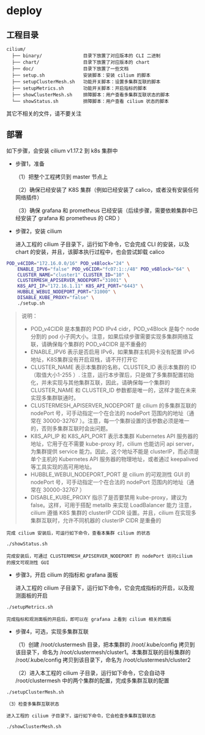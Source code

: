 # deploy

##  工程目录

```
cilium/
  ├── binary/               目录下放置了对应版本的 CLI 二进制
  ├── chart/                目录下放置了对应版本的 chart
  ├── doc/                  目录下放置了一些文档
  ├── setup.sh              安装脚本：安装 cilium 的脚本
  ├── setupClusterMesh.sh   功能开关脚本：设置多集群互联的脚本
  ├── setupMetrics.sh       功能开关脚本：开启指标的脚本
  ├── showClusterMesh.sh    排障脚本：用户查看多集群互联状态的脚本
  └── showStatus.sh         排障脚本：用户查看 cilium 状态的脚本
```

其它不相关的文件，请不要关注

## 部署 

如下步骤，会安装 cilium v1.17.2 到 k8s 集群中

* 步骤1，准备

    （1）把整个工程拷贝到 master 节点上

    （2）确保已经安装了 K8S 集群（例如已经安装了 calico，或者没有安装任何网络插件）

    （3）确保 grafana 和 prometheus 已经安装（后续步骤，需要依赖集群中已经安装了 grafana 和 prometheus 的 CRD ）

* 步骤2，安装 cilium

    进入工程的 cilium 子目录下，运行如下命令，它会完成 CLI 的安装，以及 chart 的安装，并且，该脚本执行过程中，也会尝试卸载 calico

```bash
POD_v4CIDR="172.16.0.0/16" POD_v4Block="24" \
    ENABLE_IPV6="false" POD_v6CIDR="fc07:1::/48" POD_v6Block="64" \
    CLUSTER_NAME="cluster1" CLUSTER_ID="10" \
    CLUSTERMESH_APISERVER_NODEPORT="31001" \
    K8S_API_IP="172.16.1.11" K8S_API_PORT="6443" \
    HUBBLE_WEBUI_NODEPORT_PORT="31000" \
    DISABLE_KUBE_PROXY="false" \
    ./setup.sh
```
> 说明：
> *  POD_v4CIDR 是本集群的 POD IPv4 cidr，POD_v4Block 是每个 node 分割的 pod 小子网大小。注意，如果后续步骤需要实现多集群网络互联，请确保每个集群的 POD_v4CIDR 是不重叠的
> * ENABLE_IPV6 表示是否启用 IPv6，如果集群主机网卡没有配置 IPv6 地址，K8S集群没有开启双栈，请不开打开它
> * CLUSTER_NAME 表示本集群的名称，CLUSTER_ID 表示本集群的 ID（取值大小1-255 ）. 注意，运行本步骤后，只是做了多集群配置初始化，并未实现与其他集群互联，因此，请确保每一个集群的 CLUSTER_NAME 和 CLUSTER_ID 参数都是唯一的，这样才能在未来实现多集群联通时。
> * CLUSTERMESH_APISERVER_NODEPORT 是 cilium 的多集群互联的 nodePort 号，可手动指定一个在合法的 nodePort 范围内的地址（通常在 30000-32767 ）。注意，每一个集群设置的该参数必须是唯一的，否则多集群互联时会出问题。
> * K8S_API_IP 和 K8S_API_PORT 表示本集群 Kubernetes API 服务器的地址，它用于在不需要 kube-proxy 时，cilium 也能访问 api server，为集群提供 service 能力。因此，这个地址不能是 clusterIP，而必须是单个主机的 Kubernetes API 服务器的物理地址，或者通过 keepalived 等工具实现的高可用地址。
> * HUBBLE_WEBUI_NODEPORT_PORT 是 cilium 的可观测性 GUI 的 nodePort 号，可手动指定一个在合法的 nodePort 范围内的地址（通常在 30000-32767 ）
> * DISABLE_KUBE_PROXY 指示了是否要禁用 kube-proxy，建议为 false。这样，可用于搭配 metallb 来实现 LoadBalancer 能力
> 注意，cilium 遵循 K8S 集群的 clusterIP CIDR 设置。并且，cilium 在实现多集群互联时，允许不同机器的 clusterIP CIDR 是重叠的

    完成 cilium 安装后，可运行如下命令，查看本集群 cilium 的状态

```bash
./showStatus.sh
```

    完成安装后，可通过 CLUSTERMESH_APISERVER_NODEPORT 的 nodePort 访问cilium 的报文可观测性 GUI

* 步骤3，开启 cilium 的指标和 grafana 面板

    进入工程的 cilium 子目录下，运行如下命令，它会完成指标的开启，以及观测面板的开启

```bash
./setupMetrics.sh
```

    完成指标和观测面板的开启后，即可以在 grafana 上看到 cilium 相关的面板

* 步骤4，可选，实现多集群互联

    （1）创建 /root/clustermesh 目录，把本集群的 /root/.kube/config 拷贝到该目录下，命名为 /root/clustermesh/cluster1。本集群互联的目标集群的  /root/.kube/config 拷贝到该目录下，命名为 /root/clustermesh/cluster2

    （2）进入本工程的 cilium 子目录，运行如下命令，它会自动寻 /root/clustermesh 中的两个集群的配置，完成多集群互联的配置

```bash
./setupClusterMesh.sh
```

    （3）检查多集群互联状态

    进入工程的 cilium 子目录下，运行如下命令，它会检查多集群互联状态

```bash
./showClusterMesh.sh
```

